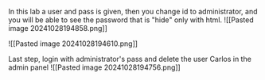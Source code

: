 
In this lab a user and pass is given, then you change id to administrator, and you will be able to see the password that is "hide" only with html. 
![[Pasted image 20241028194858.png]]

![[Pasted image 20241028194610.png]]

Last step, login with administrator's pass and delete the user Carlos in the admin panel
![[Pasted image 20241028194756.png]]
